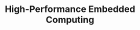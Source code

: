 ---
type: book
publisher: "Morgan Kaufmann"
title: "High-Performance Embedded Computing"
isbn: 978-0-12410-511-9
year: 2014
authors:
  - name: Wolf
    first: Marilyn
---